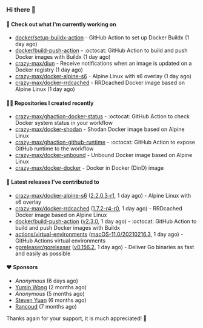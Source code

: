 ### Hi there 👋

#### 👷 Check out what I'm currently working on

- [docker/setup-buildx-action](https://github.com/docker/setup-buildx-action) - GitHub Action to set up Docker Buildx (1 day ago)
- [docker/build-push-action](https://github.com/docker/build-push-action) - :octocat: GitHub Action to build and push Docker images with Buildx (1 day ago)
- [crazy-max/diun](https://github.com/crazy-max/diun) - Receive notifications when an image is updated on a Docker registry (1 day ago)
- [crazy-max/docker-alpine-s6](https://github.com/crazy-max/docker-alpine-s6) - Alpine Linux with s6 overlay (1 day ago)
- [crazy-max/docker-rrdcached](https://github.com/crazy-max/docker-rrdcached) - RRDcached Docker image based on Alpine Linux (1 day ago)

#### 👨‍💻 Repositories I created recently

- [crazy-max/ghaction-docker-status](https://github.com/crazy-max/ghaction-docker-status) - :octocat: GitHub Action to check Docker system status in your workflow
- [crazy-max/docker-shodan](https://github.com/crazy-max/docker-shodan) - Shodan Docker image based on Alpine Linux
- [crazy-max/ghaction-github-runtime](https://github.com/crazy-max/ghaction-github-runtime) - :octocat: GitHub Action to expose GitHub runtime to the workflow
- [crazy-max/docker-unbound](https://github.com/crazy-max/docker-unbound) - Unbound Docker image based on Alpine Linux
- [crazy-max/docker-docker](https://github.com/crazy-max/docker-docker) - Docker in Docker (DinD) image

#### 🚀 Latest releases I've contributed to

- [crazy-max/docker-alpine-s6](https://github.com/crazy-max/docker-alpine-s6) ([2.2.0.3-r1](https://github.com/crazy-max/docker-alpine-s6/releases/tag/2.2.0.3-r1), 1 day ago) - Alpine Linux with s6 overlay
- [crazy-max/docker-rrdcached](https://github.com/crazy-max/docker-rrdcached) ([1.7.2-r4-r0](https://github.com/crazy-max/docker-rrdcached/releases/tag/1.7.2-r4-r0), 1 day ago) - RRDcached Docker image based on Alpine Linux
- [docker/build-push-action](https://github.com/docker/build-push-action) ([v2.3.0](https://github.com/docker/build-push-action/releases/tag/v2.3.0), 1 day ago) - :octocat: GitHub Action to build and push Docker images with Buildx
- [actions/virtual-environments](https://github.com/actions/virtual-environments) ([macOS-11.0/20210216.3](https://github.com/actions/virtual-environments/releases/tag/macOS-11.0%2F20210216.3), 1 day ago) - GitHub Actions virtual environments
- [goreleaser/goreleaser](https://github.com/goreleaser/goreleaser) ([v0.156.2](https://github.com/goreleaser/goreleaser/releases/tag/v0.156.2), 1 day ago) - Deliver Go binaries as fast and easily as possible

#### ❤️ Sponsors
- _Anonymous_ (6 days ago)
- [Yumin Wong](https://github.com/itsbagpack) (2 months ago)
- _Anonymous_ (5 months ago)
- [Steven Yuan](https://github.com/syuan100) (6 months ago)
- [Rancoud](https://github.com/rancoud) (7 months ago)

Thanks again for your support, it is much appreciated! 🙏
